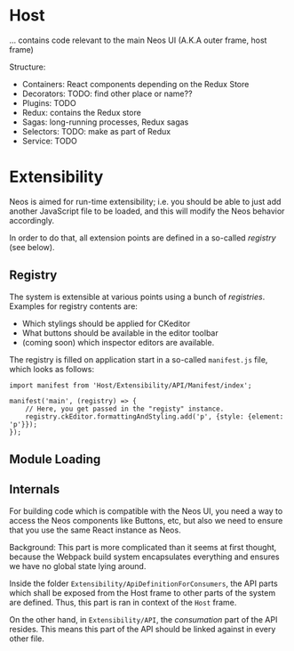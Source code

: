 # Host

... contains code relevant to the main Neos UI (A.K.A outer frame, host frame)

Structure:

* Containers: React components depending on the Redux Store
* Decorators: TODO: find other place or name??
* Plugins: TODO
* Redux: contains the Redux store
* Sagas: long-running processes, Redux sagas
* Selectors: TODO: make as part of Redux
* Service: TODO




# Extensibility

Neos is aimed for run-time extensibility; i.e. you should be able to just add another JavaScript file to be loaded,
and this will modify the Neos behavior accordingly.

In order to do that, all extension points are defined in a so-called *registry* (see below).

## Registry

The system is extensible at various points using a bunch of *registries*. Examples for registry contents are:

* Which stylings should be applied for CKeditor
* What buttons should be available in the editor toolbar
* (coming soon) which inspector editors are available.

The registry is filled on application start in a so-called `manifest.js` file, which looks as follows:

```
import manifest from 'Host/Extensibility/API/Manifest/index';

manifest('main', (registry) => {
    // Here, you get passed in the "registy" instance.
    registry.ckEditor.formattingAndStyling.add('p', {style: {element: 'p'}});
});
```


## Module Loading



## Internals

For building code which is compatible with the Neos UI, you need a way to access the Neos components like Buttons, etc, but also
we need to ensure that you use the same React instance as Neos.

Background: This part is more complicated than it seems at first thought, because the Webpack build system encapsulates everything
            and ensures we have no global state lying around.

Inside the folder `Extensibility/ApiDefinitionForConsumers`, the API parts which shall be exposed from the Host frame to other parts
of the system are defined. Thus, this part is ran in context of the `Host` frame.

On the other hand, in `Extensibility/API`, the *consumation* part of the API resides. This means this part of the API should be
linked against in every other file.

